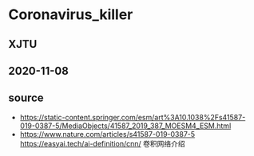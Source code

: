 # Coronavirus_killer
## XJTU
## 2020-11-08
## source
* https://static-content.springer.com/esm/art%3A10.1038%2Fs41587-019-0387-5/MediaObjects/41587_2019_387_MOESM4_ESM.html
* https://www.nature.com/articles/s41587-019-0387-5
https://easyai.tech/ai-definition/cnn/   卷积网络介绍
